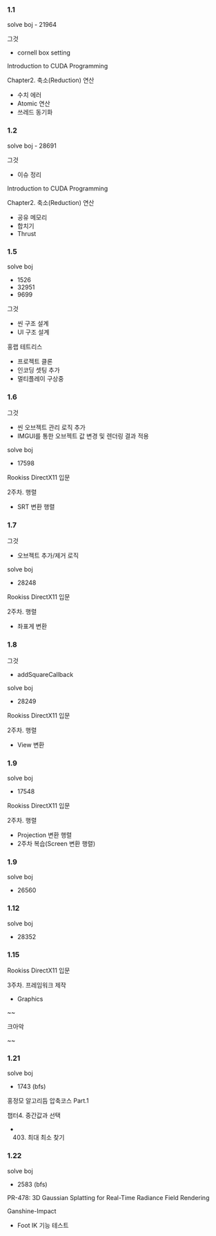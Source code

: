 ### 1.1

solve boj - 21964

그것

- cornell box setting

Introduction to CUDA Programming

Chapter2. 축소(Reduction) 연산

- 수치 에러
- Atomic 연산
- 쓰레드 동기화

### 1.2

solve boj - 28691

그것

- 이슈 정리

Introduction to CUDA Programming

Chapter2. 축소(Reduction) 연산

- 공유 메모리
- 합치기
- Thrust

### 1.5

solve boj 
- 1526
- 32951
- 9699

그것

- 씬 구조 설계
- UI 구조 설계

홍랩 테트리스

- 프로젝트 클론
- 인코딩 셋팅 추가
- 멀티플레이 구상중

### 1.6

그것

- 씬 오브젝트 관리 로직 추가
- IMGUI를 통한 오브젝트 값 변경 및 렌더링 결과 적용

solve boj

- 17598 

Rookiss DirectX11 입문

2주차. 행렬

- SRT 변환 행렬

### 1.7

그것

- 오브젝트 추가/제거 로직

solve boj

- 28248

Rookiss DirectX11 입문

2주차. 행렬

- 좌표게 변환

### 1.8

그것

- addSquareCallback

solve boj

- 28249

Rookiss DirectX11 입문

2주차. 행렬

- View 변환

### 1.9

solve boj

- 17548

Rookiss DirectX11 입문

2주차. 행렬

- Projection 변환 행렬
- 2주차 복습(Screen 변환 행렬)

### 1.9

solve boj

- 26560

### 1.12

solve boj

- 28352

### 1.15

Rookiss DirectX11 입문

3주차. 프레임워크 제작

- Graphics

~~

크아악

~~

### 1.21

solve boj

- 1743 (bfs)

홍정모 알고리듬 압축코스 Part.1

챕터4. 중간값과 선택

- 0403. 최대 최소 찾기

### 1.22

solve boj

- 2583 (bfs)

PR-478: 3D Gaussian Splatting for Real-Time Radiance Field Rendering

Ganshine-Impact

- Foot IK 기능 테스트